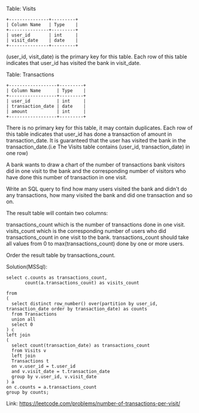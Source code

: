 Table: Visits
```
+---------------+---------+
| Column Name   | Type    |
+---------------+---------+
| user_id       | int     |
| visit_date    | date    |
+---------------+---------+
```
(user_id, visit_date) is the primary key for this table.
Each row of this table indicates that user_id has visited the bank in visit_date.
 
Table: Transactions
```
+------------------+---------+
| Column Name      | Type    |
+------------------+---------+
| user_id          | int     |
| transaction_date | date    |
| amount           | int     |
+------------------+---------+
```
There is no primary key for this table, it may contain duplicates.
Each row of this table indicates that user_id has done a transaction of amount in transaction_date.
It is guaranteed that the user has visited the bank in the transaction_date.(i.e The Visits table contains (user_id, transaction_date) in one row)
 
A bank wants to draw a chart of the number of transactions bank visitors did in one visit to the bank and the corresponding number of visitors who have done this number of transaction in one visit.

Write an SQL query to find how many users visited the bank and didn't do any transactions, how many visited the bank and did one transaction and so on.

The result table will contain two columns:

transactions_count which is the number of transactions done in one visit.
visits_count which is the corresponding number of users who did transactions_count in one visit to the bank.
transactions_count should take all values from 0 to max(transactions_count) done by one or more users.

Order the result table by transactions_count.

Solution(MSSql):
```
select c.counts as transactions_count,
       count(a.transactions_count) as visits_count
       
from
(
  select distinct row_number() over(partition by user_id, transaction_date order by transaction_date) as counts
  from Transactions 
  union all
  select 0
) c
left join
(
  select count(transaction_date) as transactions_count
  from Visits v
  left join
  Transactions t
  on v.user_id = t.user_id
  and v.visit_date = t.transaction_date
  group by v.user_id, v.visit_date
) a
on c.counts = a.transactions_count
group by counts;
```
Link: https://leetcode.com/problems/number-of-transactions-per-visit/
